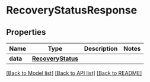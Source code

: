 # RecoveryStatusResponse

## Properties
Name | Type | Description | Notes
------------ | ------------- | ------------- | -------------
**data** | [**RecoveryStatus**](RecoveryStatus.md) |  | 

[[Back to Model list]](../README.md#documentation-for-models) [[Back to API list]](../README.md#documentation-for-api-endpoints) [[Back to README]](../README.md)

